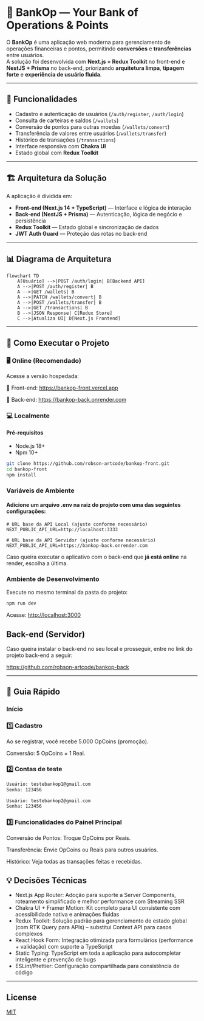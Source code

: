 # 📄 BankOp — Your Bank of Operations & Points

O **BankOp** é uma aplicação web moderna para gerenciamento de operações financeiras e pontos, permitindo **conversões** e **transferências** entre usuários.  
A solução foi desenvolvida com **Next.js + Redux Toolkit** no front-end e **NestJS + Prisma** no back-end, priorizando **arquitetura limpa**, **tipagem forte** e **experiência de usuário fluida**.

---

## 📌 Funcionalidades

- Cadastro e autenticação de usuários (`/auth/register`, `/auth/login`)
- Consulta de carteiras e saldos (`/wallets`)
- Conversão de pontos para outras moedas (`/wallets/convert`)
- Transferência de valores entre usuários (`/wallets/transfer`)
- Histórico de transações (`/transactions`)
- Interface responsiva com **Chakra UI**
- Estado global com **Redux Toolkit**

---

## 🏗 Arquitetura da Solução

A aplicação é dividida em:

- **Front-end (Next.js 14 + TypeScript)** — Interface e lógica de interação
- **Back-end (NestJS + Prisma)** — Autenticação, lógica de negócio e persistência
- **Redux Toolkit** — Estado global e sincronização de dados
- **JWT Auth Guard** — Proteção das rotas no back-end

---

## 📊 Diagrama de Arquitetura

```mermaid
flowchart TD
    A[Usuário] -->|POST /auth/login| B[Backend API]
    A -->|POST /auth/register| B
    A -->|GET /wallets| B
    A -->|PATCH /wallets/convert| B
    A -->|POST /wallets/transfer| B
    A -->|GET /transactions| B
    B -->|JSON Response| C[Redux Store]
    C -->|Atualiza UI| D[Next.js Frontend]
```
---

## 🔧 Como Executar o Projeto

### 🖥 Online (Recomendado)

Acesse a versão hospedada:
 
🔗 Front-end: https://bankop-front.vercel.app

🔗 Back-end: https://bankop-back.onrender.com


### 💻 Localmente

#### Pré-requisitos
- Node.js 18+
- Npm 10+

```bash
git clone https://github.com/robson-artcode/bankop-front.git
cd bankop-front
npm install
```

### Variáveis de Ambiente
#### Adicione um arquivo .env na raiz do projeto com uma das seguintes configurações:
```
# URL base da API Local (ajuste conforme necessário)
NEXT_PUBLIC_API_URL=http://localhost:3333
```
```
# URL base da API Servidor (ajuste conforme necessário)
NEXT_PUBLIC_API_URL=https://bankop-back.onrender.com
```
Caso queira executar o aplicativo com o back-end que **já está online** na render, escolha a última. 

### Ambiente de Desenvolvimento
Execute no mesmo terminal da pasta do projeto: 
```bash
npm run dev
```
Acesse: [http://localhost:3000](http://localhost:3000)

## Back-end (Servidor)

Caso queira instalar o back-end no seu local e prosseguir, entre no link do projeto back-end a seguir:

https://github.com/robson-artcode/bankop-back

---
## 📖 Guia Rápido

### Início 


### 1️⃣ Cadastro
Ao se registrar, você recebe 5.000 OpCoins (promoção).

Conversão: 5 OpCoins = 1 Real.

### 2️⃣ Contas de teste

```bash
Usuário: testebankop1@gmail.com
Senha: 123456
```
```bash
Usuário: testebankop2@gmail.com
Senha: 123456
```

### 3️⃣ Funcionalidades do Painel Principal

Conversão de Pontos: Troque OpCoins por Reais.

Transferência: Envie OpCoins ou Reais para outros usuários.

Histórico: Veja todas as transações feitas e recebidas.




## 💡 Decisões Técnicas

- Next.js App Router: Adoção para suporte a Server Components, roteamento simplificado e melhor performance com Streaming SSR
- Chakra UI + Framer Motion: Kit completo para UI consistente com acessibilidade nativa e animações fluidas
- Redux Toolkit: Solução padrão para gerenciamento de estado global (com RTK Query para APIs) – substitui Context API para casos complexos
- React Hook Form: Integração otimizada para formulários (performance + validação) com suporte a TypeScript
- Static Typing: TypeScript em toda a aplicação para autocompletar inteligente e prevenção de bugs
- ESLint/Prettier: Configuração compartilhada para consistência de código

---

## License

[MIT](https://choosealicense.com/licenses/mit/)
